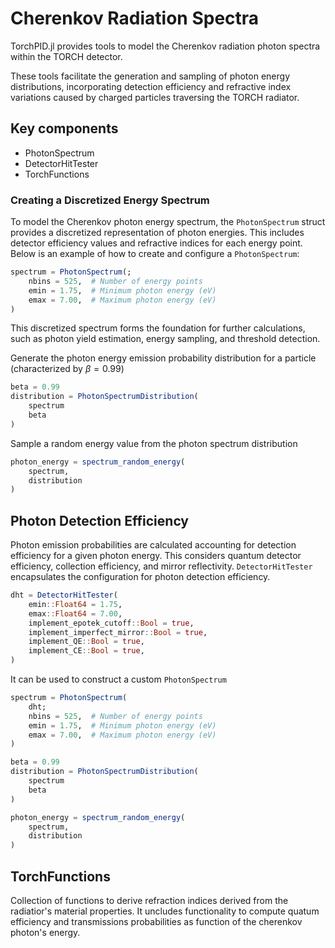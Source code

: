 
<a id='Cherenkov-Radiation-Spectra'></a>

<a id='Cherenkov-Radiation-Spectra-1'></a>

# Cherenkov Radiation Spectra


TorchPID.jl provides tools to model the Cherenkov radiation photon spectra within the TORCH detector.


These tools facilitate the generation and sampling of photon energy distributions, incorporating detection efficiency and refractive index variations caused by charged particles traversing the TORCH radiator.


<a id='Key-components'></a>

<a id='Key-components-1'></a>

## Key components


  * PhotonSpectrum
  * DetectorHitTester
  * TorchFunctions


<a id='Creating-a-Discretized-Energy-Spectrum'></a>

<a id='Creating-a-Discretized-Energy-Spectrum-1'></a>

### Creating a Discretized Energy Spectrum


To model the Cherenkov photon energy spectrum, the `PhotonSpectrum` struct provides a discretized representation of photon energies. This includes detector efficiency values and refractive indices for each energy point. Below is an example of how to create and configure a `PhotonSpectrum`:


```julia
spectrum = PhotonSpectrum(;
    nbins = 525,  # Number of energy points
    emin = 1.75,  # Minimum photon energy (eV)
    emax = 7.00,  # Maximum photon energy (eV)
)
```


This discretized spectrum forms the foundation for further calculations, such as photon yield estimation, energy sampling, and threshold detection.


Generate the photon energy emission probability distribution for a particle (characterized by $\beta = 0.99$)


```julia
beta = 0.99
distribution = PhotonSpectrumDistribution(
    spectrum
    beta
)
```


Sample a random energy value from the photon spectrum distribution


```julia
photon_energy = spectrum_random_energy(
    spectrum,
    distribution
)
```


<a id='Photon-Detection-Efficiency'></a>

<a id='Photon-Detection-Efficiency-1'></a>

## Photon Detection Efficiency


Photon emission probabilities are calculated accounting for detection efficiency for a given photon energy. This considers quantum detector efficiency, collection efficiency, and mirror reflectivity. `DetectorHitTester` encapsulates the configuration for photon detection efficiency.


```julia
dht = DetectorHitTester(
    emin::Float64 = 1.75,
    emax::Float64 = 7.00,
    implement_epotek_cutoff::Bool = true,
    implement_imperfect_mirror::Bool = true,
    implement_QE::Bool = true,
    implement_CE::Bool = true,
)
```


It can be used to construct a custom `PhotonSpectrum`


```julia
spectrum = PhotonSpectrum(
    dht;
    nbins = 525,  # Number of energy points
    emin = 1.75,  # Minimum photon energy (eV)
    emax = 7.00,  # Maximum photon energy (eV)
)

beta = 0.99
distribution = PhotonSpectrumDistribution(
    spectrum
    beta
)

photon_energy = spectrum_random_energy(
    spectrum,
    distribution
)
```


<a id='TorchFunctions'></a>

<a id='TorchFunctions-1'></a>

## TorchFunctions


Collection of functions to derive refraction indices derived from the radiatior's material properties. It uncludes functionality to compute quatum efficiency and transmissions probabilities as function of the cherenkov photon's energy. 

